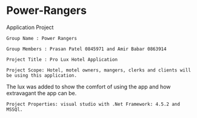 # Power-Rangers
Application Project 


    Group Name : Power Rangers  

    Group Members : Prasan Patel 0845971 and Amir Babar 0863914 

    Project Title : Pro Lux Hotel Application  

    Project Scope: Hotel, motel owners, mangers, clerks and clients will be using this application.  

The lux was added to show the comfort of using the app and how extravagant the app can be. 

    Project Properties: visual studio with .Net Framework: 4.5.2 and MSSQl. 
